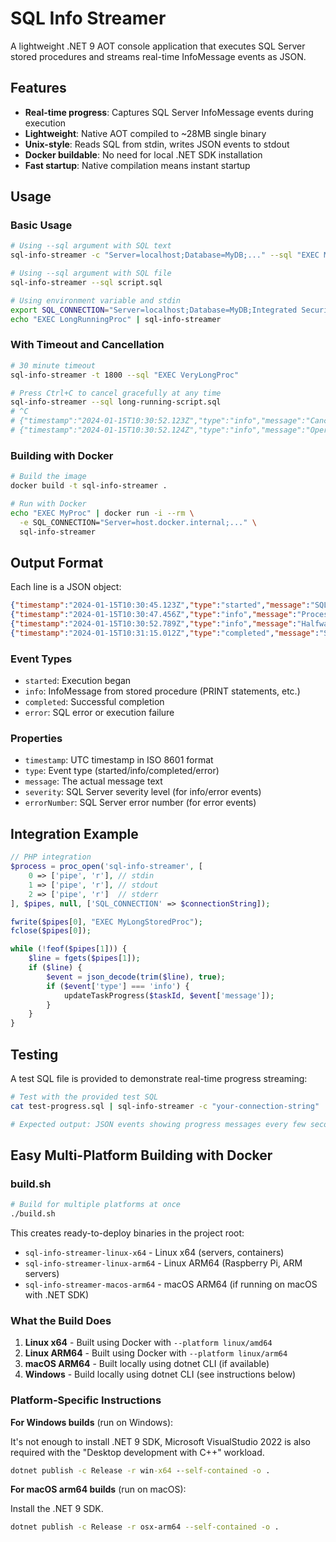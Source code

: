 # SQL Info Streamer

A lightweight .NET 9 AOT console application that executes SQL Server stored procedures and streams real-time InfoMessage events as JSON.

## Features

- **Real-time progress**: Captures SQL Server InfoMessage events during execution
- **Lightweight**: Native AOT compiled to ~28MB single binary
- **Unix-style**: Reads SQL from stdin, writes JSON events to stdout
- **Docker buildable**: No need for local .NET SDK installation
- **Fast startup**: Native compilation means instant startup

## Usage

### Basic Usage

```bash
# Using --sql argument with SQL text
sql-info-streamer -c "Server=localhost;Database=MyDB;..." --sql "EXEC MyStoredProc @param1='value'"

# Using --sql argument with SQL file
sql-info-streamer --sql script.sql

# Using environment variable and stdin
export SQL_CONNECTION="Server=localhost;Database=MyDB;Integrated Security=true;"
echo "EXEC LongRunningProc" | sql-info-streamer
```

### With Timeout and Cancellation

```bash
# 30 minute timeout
sql-info-streamer -t 1800 --sql "EXEC VeryLongProc"

# Press Ctrl+C to cancel gracefully at any time
sql-info-streamer --sql long-running-script.sql
# ^C
# {"timestamp":"2024-01-15T10:30:52.123Z","type":"info","message":"Cancellation requested, shutting down gracefully..."}
# {"timestamp":"2024-01-15T10:30:52.124Z","type":"info","message":"Operation cancelled by user"}
```

### Building with Docker

```bash
# Build the image
docker build -t sql-info-streamer .

# Run with Docker
echo "EXEC MyProc" | docker run -i --rm \
  -e SQL_CONNECTION="Server=host.docker.internal;..." \
  sql-info-streamer
```

## Output Format

Each line is a JSON object:

```json
{"timestamp":"2024-01-15T10:30:45.123Z","type":"started","message":"SQL execution began"}
{"timestamp":"2024-01-15T10:30:47.456Z","type":"info","message":"Processing 1000 records...","severity":0}
{"timestamp":"2024-01-15T10:30:52.789Z","type":"info","message":"Halfway complete","severity":0}
{"timestamp":"2024-01-15T10:31:15.012Z","type":"completed","message":"SQL execution completed successfully"}
```

### Event Types

- `started`: Execution began
- `info`: InfoMessage from stored procedure (PRINT statements, etc.)
- `completed`: Successful completion
- `error`: SQL error or execution failure

### Properties

- `timestamp`: UTC timestamp in ISO 8601 format
- `type`: Event type (started/info/completed/error)
- `message`: The actual message text
- `severity`: SQL Server severity level (for info/error events)
- `errorNumber`: SQL Server error number (for error events)

## Integration Example

```php
// PHP integration
$process = proc_open('sql-info-streamer', [
    0 => ['pipe', 'r'], // stdin
    1 => ['pipe', 'r'], // stdout
    2 => ['pipe', 'r']  // stderr
], $pipes, null, ['SQL_CONNECTION' => $connectionString]);

fwrite($pipes[0], "EXEC MyLongStoredProc");
fclose($pipes[0]);

while (!feof($pipes[1])) {
    $line = fgets($pipes[1]);
    if ($line) {
        $event = json_decode(trim($line), true);
        if ($event['type'] === 'info') {
            updateTaskProgress($taskId, $event['message']);
        }
    }
}
```

## Testing

A test SQL file is provided to demonstrate real-time progress streaming:

```bash
# Test with the provided test SQL
cat test-progress.sql | sql-info-streamer -c "your-connection-string"

# Expected output: JSON events showing progress messages every few seconds
```

## Easy Multi-Platform Building with Docker

### build.sh

```bash
# Build for multiple platforms at once
./build.sh
```

This creates ready-to-deploy binaries in the project root:
- `sql-info-streamer-linux-x64` - Linux x64 (servers, containers)
- `sql-info-streamer-linux-arm64` - Linux ARM64 (Raspberry Pi, ARM servers)
- `sql-info-streamer-macos-arm64` - macOS ARM64 (if running on macOS with .NET SDK)

### What the Build Does

1. **Linux x64** - Built using Docker with `--platform linux/amd64`
2. **Linux ARM64** - Built using Docker with `--platform linux/arm64` 
3. **macOS ARM64** - Built locally using dotnet CLI (if available)
4. **Windows** - Build locally using dotnet CLI (see instructions below)

### Platform-Specific Instructions

**For Windows builds** (run on Windows):

It's not enough to install .NET 9 SDK, Microsoft VisualStudio 2022 is also required 
with the "Desktop development with C++" workload.

```cmd
dotnet publish -c Release -r win-x64 --self-contained -o .
```

**For macOS arm64 builds** (run on macOS):

Install the .NET 9 SDK.

```bash
dotnet publish -c Release -r osx-arm64 --self-contained -o .
```
